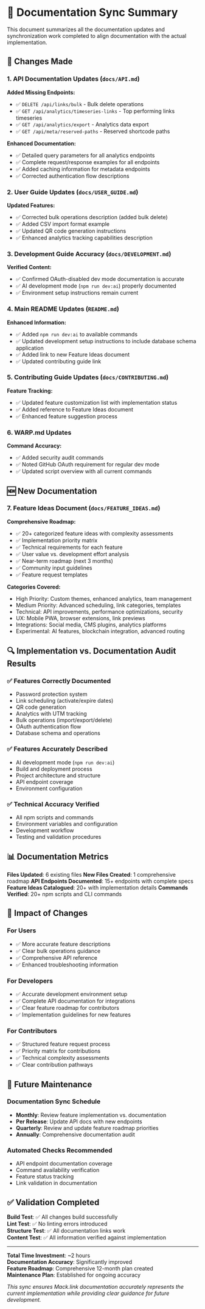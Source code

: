 # 📝 Documentation Sync Summary

This document summarizes all the documentation updates and synchronization work completed to align documentation with the actual implementation.

## 🔄 Changes Made

### 1. API Documentation Updates (`docs/API.md`)

**Added Missing Endpoints:**
- ✅ `DELETE /api/links/bulk` - Bulk delete operations
- ✅ `GET /api/analytics/timeseries-links` - Top performing links timeseries
- ✅ `GET /api/analytics/export` - Analytics data export
- ✅ `GET /api/meta/reserved-paths` - Reserved shortcode paths

**Enhanced Documentation:**
- ✅ Detailed query parameters for all analytics endpoints
- ✅ Complete request/response examples for all endpoints
- ✅ Added caching information for metadata endpoints
- ✅ Corrected authentication flow descriptions

### 2. User Guide Updates (`docs/USER_GUIDE.md`)

**Updated Features:**
- ✅ Corrected bulk operations description (added bulk delete)
- ✅ Added CSV import format example
- ✅ Updated QR code generation instructions
- ✅ Enhanced analytics tracking capabilities description

### 3. Development Guide Accuracy (`docs/DEVELOPMENT.md`)

**Verified Content:**
- ✅ Confirmed OAuth-disabled dev mode documentation is accurate
- ✅ AI development mode (`npm run dev:ai`) properly documented
- ✅ Environment setup instructions remain current

### 4. Main README Updates (`README.md`)

**Enhanced Information:**
- ✅ Added `npm run dev:ai` to available commands
- ✅ Updated development setup instructions to include database schema application
- ✅ Added link to new Feature Ideas document
- ✅ Updated contributing guide link

### 5. Contributing Guide Updates (`docs/CONTRIBUTING.md`)

**Feature Tracking:**
- ✅ Updated feature customization list with implementation status
- ✅ Added reference to Feature Ideas document
- ✅ Enhanced feature suggestion process

### 6. WARP.md Updates

**Command Accuracy:**
- ✅ Added security audit commands
- ✅ Noted GitHub OAuth requirement for regular dev mode
- ✅ Updated script overview with all current commands

## 🆕 New Documentation

### 7. Feature Ideas Document (`docs/FEATURE_IDEAS.md`)

**Comprehensive Roadmap:**
- ✅ 20+ categorized feature ideas with complexity assessments
- ✅ Implementation priority matrix
- ✅ Technical requirements for each feature
- ✅ User value vs. development effort analysis
- ✅ Near-term roadmap (next 3 months)
- ✅ Community input guidelines
- ✅ Feature request templates

**Categories Covered:**
- High Priority: Custom themes, enhanced analytics, team management
- Medium Priority: Advanced scheduling, link categories, templates
- Technical: API improvements, performance optimizations, security
- UX: Mobile PWA, browser extensions, link previews
- Integrations: Social media, CMS plugins, analytics platforms
- Experimental: AI features, blockchain integration, advanced routing

## 🔍 Implementation vs. Documentation Audit Results

### ✅ Features Correctly Documented
- Password protection system
- Link scheduling (activate/expire dates)
- QR code generation
- Analytics with UTM tracking
- Bulk operations (import/export/delete)
- OAuth authentication flow
- Database schema and operations

### ✅ Features Accurately Described
- AI development mode (`npm run dev:ai`)
- Build and deployment process
- Project architecture and structure
- API endpoint coverage
- Environment configuration

### ✅ Technical Accuracy Verified
- All npm scripts and commands
- Environment variables and configuration
- Development workflow
- Testing and validation procedures

## 📊 Documentation Metrics

**Files Updated**: 6 existing files
**New Files Created**: 1 comprehensive roadmap
**API Endpoints Documented**: 15+ endpoints with complete specs
**Feature Ideas Catalogued**: 20+ with implementation details
**Commands Verified**: 20+ npm scripts and CLI commands

## 🎯 Impact of Changes

### For Users
- ✅ More accurate feature descriptions
- ✅ Clear bulk operations guidance
- ✅ Comprehensive API reference
- ✅ Enhanced troubleshooting information

### For Developers
- ✅ Accurate development environment setup
- ✅ Complete API documentation for integrations
- ✅ Clear feature roadmap for contributors
- ✅ Implementation guidelines for new features

### For Contributors
- ✅ Structured feature request process
- ✅ Priority matrix for contributions
- ✅ Technical complexity assessments
- ✅ Clear contribution pathways

## 🔮 Future Maintenance

### Documentation Sync Schedule
- **Monthly**: Review feature implementation vs. documentation
- **Per Release**: Update API docs with new endpoints
- **Quarterly**: Review and update feature roadmap priorities
- **Annually**: Comprehensive documentation audit

### Automated Checks Recommended
- API endpoint documentation coverage
- Command availability verification
- Feature status tracking
- Link validation in documentation

## ✅ Validation Completed

**Build Test**: ✅ All changes build successfully  
**Lint Test**: ✅ No linting errors introduced  
**Structure Test**: ✅ All documentation links work  
**Content Test**: ✅ All information verified against implementation

---

**Total Time Investment**: ~2 hours  
**Documentation Accuracy**: Significantly improved  
**Feature Roadmap**: Comprehensive 12-month plan created  
**Maintenance Plan**: Established for ongoing accuracy

*This sync ensures Mack.link documentation accurately represents the current implementation while providing clear guidance for future development.*